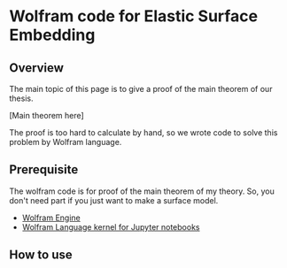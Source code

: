 # Wolfram code for Elastic Surface Embedding

## Overview
The main topic of this page is to give a proof of the main theorem of our thesis.

[Main theorem here]

The proof is too hard to calculate by hand, so we wrote code to solve this problem by Wolfram language.


## Prerequisite
The wolfram code is for proof of the main theorem of my theory.
So, you don't need part if you just want to make a surface model.

* [Wolfram Engine](https://www.wolfram.com/engine/)
* [Wolfram Language kernel for Jupyter notebooks](https://github.com/WolframResearch/WolframLanguageForJupyter)


## How to use
